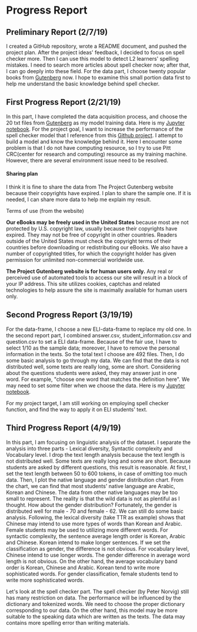 # Progress Report

## Preliminary Report (2/7/19)
I created a GitHub repository, wrote a README document, and pushed the project plan. After the project ideas' feedback, I decided to focus on spell checker more. Then I can use this model to detect L2 learners' spelling mistakes. I need to search more articles about spell checker now; after that, I can go deeply into these field. For the data part, I choose twenty popular books from [Gutenberg](http://www.gutenberg.org) now. I hope to examine this small portion data first to help me understand the basic knowledge behind spell checker.

## First Progress Report (2/21/19)
In this part, I have completed the data acquisition process, and choose the 20 txt files from [Gutenberg](http://www.gutenberg.org) as my model training data. Here is my [Jupyter notebook](https://github.com/Data-Science-for-Linguists-2019/Spell-Checker/blob/master/spell_checker_main.ipynb). For the project goal, I want to increase the performance of the spell checker model that I reference from this [Github project](https://github.com/Currie32/Spell-Checker). I attempt to build a model and know the knowledge behind it. Here I encounter some problem is that I do not have computing resource, so I try to use Pitt CRC(center for research and computing) resource as my training machine. However, there are several environment issue need to be resolved.

#### Sharing plan
I think it is fine to share the data from The Project Gutenberg website because their copyrights have expired. I plan to share the sample one. If it is needed, I can share more data to help me explain my result.

Terms of use (from the website)

**Our eBooks may be freely used in the United States** because most are not protected by U.S. copyright law, usually because their copyrights have expired. They may not be free of copyright in other countries. Readers outside of the United States must check the copyright terms of their countries before downloading or redistributing our eBooks. We also have a number of copyrighted titles, for which the copyright holder has given permission for unlimited non-commercial worldwide use.

**The Project Gutenberg website is for human users only.** Any real or perceived use of automated tools to access our site will result in a block of your IP address. This site utilizes cookies, captchas and related technologies to help assure the site is maximally available for human users only.

## Second Progress Report (3/19/19)

For the data-frame, I choose a new ELI-data-frame to replace my old one. In the second report part, I combined answer.csv, student_information.csv and  question.csv to set a ELI data-frame. Because of the fair use, I have to select 1/10 as the sample data; moreover, I have to remove the personal information in the texts. So the total text I choose are 492 files. Then, I do some basic analysis to go through my data. We can find that the data is not distributed well, some texts are really long, some are short. Considering about the questions students were asked, they may answer just in one word. For example, "choose one word that matches the definition here". We may need to set some filter when we choose the data. Here is my [Jupyter notebook](https://github.com/Data-Science-for-Linguists-2019/Spell-Checker/blob/master/ELI_data_frame.ipynb).

For my project target, I am still working on employing spell checker function, and find the way to apply it on ELI students' text.


## Third Progress Report (4/9/19)
In this part, I am focusing on linguistic analysis of the dataset. I separate the analysis into three parts - Lexical diversity, Syntactic complexity and Vocabulary level. I drop the text length analysis because the text length is not distributed well. Some texts are really long and some are short. Because students are asked by different questions, this result is reasonable. At first, I set the text length between 50 to 600 tokens, in case of omitting too much data. Then, I plot the native language and gender distribution chart. From the chart, we can find that most students' native language are Arabic, Korean and Chinese. The data from other native languages may be too small to represent. The reality is that the wild data is not as plentiful as I thought. How about the gender distribution? Fortunately, the gender is distributed well for male - 70 and female - 62. We can still do some basic analysis. Following, the lexical diversity (take TTR as example) shows that Chinese may intend to use more types of words than Korean and Arabic. Female students may be used to utilizing more different words. For syntactic complexity, the sentence average length order is Korean, Arabic and Chinese. Korean intend to make longer sentences. If we set the classification as gender, the difference is not obvious. For vocabulary level, Chinese intend to use longer words. The gender difference in average word length is not obvious. On the other hand, the average vocabulary band order is Korean, Chinese and Arabic. Korean tend to write more sophisticated words. For gender classification, female students tend to write more sophisticated words.  

Let's look at the spell checker part. The spell checker (by Peter Norvig) still has many restriction on data. The performance will be influenced by the dictionary and tokenized words. We need to choose the proper dictionary corresponding to our data. On the other hand, this model may be more suitable to the speaking data which are written as the texts. The data may contains more spelling error than writing materials.
